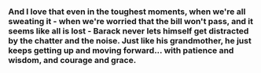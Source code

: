### And I love that even in the toughest moments, when we're all sweating it - when we're worried that the bill won't pass, and it seems like all is lost - Barack never lets himself get distracted by the chatter and the noise. Just like his grandmother, he just keeps getting up and moving forward... with patience and wisdom, and courage and grace.